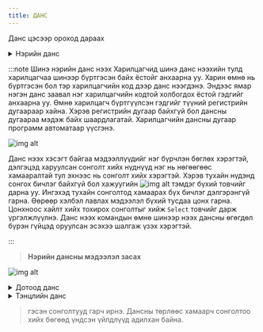 ```yaml
---
title: ДАНС 
---
```


Данс цэсээр ороход дараах 

<details>
    <summary>Нэрийн данс</summary>
 Тухайн харилцагч өмнө нь данстай байсан эсэхийг толгой хэсгийн хайлтаас нэр болон харилцагчийн дугаараар хайхад дансны мэдээлэл гарах бөгөөд хэдэн хэдэн данстай бол тэдгээр нь жагсаалт хэлбэрээр харагдана. 
Нэрийн данс цонхоор банк бусын бүртгэгдсэн нэрийн дансны бүх  жагсаалт харагдана. Зүүн дээд талд нэрийн данс засах, устгах, жагсаалт дахин дуудах, Нэрийн данс шинээр нээх цэсүүд харагдана. Жагсаалтын толгой хэсэгт талбар бүрээр хайлт хийх боломжтой мөн дэлгэрэнгүй хайлтыг хийх боломжтой. Зээлийн харилцагч үүсэхэд данс автоматаар үүсэх ба зээлийн данснаас өөр данс үүсгэх үед энэ цонхыг ашиглана. 

![img alt](/img/img5.png) 

</details>
 
 :::note Шинэ нэрийн данс нээх
 Харилцагчид шинэ данс нээхийн тулд харилцагчаа шинээр бүртгэсэн байх ёстойг анхаарна уу. Харин өмнө нь бүртгэсэн бол тэр харилцагчийн код дээр данс нээгдэнэ. Эндээс ямар нэгэн данс заавал нэг харилцагчийн кодтой холбогдох ёстой гэдгийг анхаарна уу. Өмнө харилцагч бүртгүүлсэн гэдгийг түүний регистрийн дугаараар хайна. Хэрэв регистрийн дугаар байхгүй бол дансны дугаараа мэдэж байх шаардлагатай. Харилцагчийн дансны дугаар программ автоматаар үүсгэнэ.

 ![img alt](/img/img6.png) 

Данс нээх хэсэгт байгаа мэдээллүүдийг нэг бүрчлэн бөглөх хэрэгтэй, дэлгэцэд харуулсан сонголт хийх нүднүүд нэг нь нөгөөгөөс хамааралтай тул эхнээс нь сонголт хийх хэрэгтэй. Хэрэв тухайн  нүдэнд сонгох бичлэг байхгүй бол хажуугийн ![img alt](/img/search.svg)  тэмдэг бүхий товчийг дарна уу. Ингэхэд тухайн сонголтод хамаарах бүх бичлэг дэлгэрэнгүй  гарна. Өөрөөр хэлбэл лавлах мэдээлэл бүхий тусдаа цонх гарна. Цонхноос хайлт хийх тохирох сонголтыг хийж  `Select` товчийг дарж үргэлжлүүлнэ.  Данс нээх командын өмнө шинээр нээх дансны өгөгдөл бүрэн гүйцэд оруулсан эсэхээ шалгаж үзэх хэрэгтэй.

:::

> **Нэрийн дансны мэдээлэл засах**
 >   
![img alt](/img/img7.png) 

<details>

<summary>Дотоод данс</summary>
 Дотоодын данс нь баланс, дансны бүтэц болон дугаарлалт зэргээр харилцагчийн данснаас ялгаатай учраас данс нээх өөр дэлгэцтэй байна. 

 ![img alt](/img/img8.png) 

 ![img alt](/img/img9.png) 

Дотоодын данс нээх дэлгэцийг дээр зурагт харуулав. Дэлгэцэд харагдаж сонголт хийх нүднүүдийг нэг бүрчлэн дарааллаар нь сонгох хэрэгтэй, хэрэв тухайн  нүдэнд сонгох бичлэг байхгүй бол хажуугийн ![img alt](/img/search.svg) товчийг дарна уу. Ингэхэд тухайн сонголтод хамаарах бүх бичлэг гарна. Өөрөөр хэлбэл лавлах мэдээлэл бүхий тусдаа цонх үүснэ. Дотоодын данс нээхдээ эхлээд салбар нэгжийн нэрийг заавал сонгох хэрэгтэй, энэ нь шинэ дансны дугаартай холбоотой. Бусад үйлдлүүд нь нэрийн данс үүсгэхтэй ижил байна. 

</details>

<details>
    <summary>Тэнцлийн данс</summary>
 Тэнцлийн гадуурх балансын данс шинээр бүртгэх хэсэг. Тэнцлийн бус данс нээхдээ шинэ дансны дугаарыг хэрэглэгч оруулж өгнө. Энэ нь төвөөс батлагдсан төлөвлөгөөний дагуу байх ёстой. Шинэ данс нээхдээ дансны нэр зэргийг бүрэн гүйцэд оруулах хэрэгтэй. Амжилттай бүртгэсэн бол системийн мессеж гарна. 
 
pic10

pic 11

</details>

> гэсэн сонголтууд гарч ирнэ. 
Дансны төрлөөс хамаарч сонголтоо хийх бөгөөд үндсэн үйлдлүүд адилхан байна.





